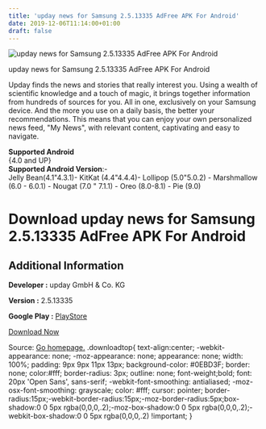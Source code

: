 ```yaml
---
title: 'upday news for Samsung 2.5.13335 AdFree APK For Android'
date: 2019-12-06T11:14:00+01:00
draft: false
---
```


![upday news for Samsung 2.5.13335 AdFree APK For Android](https://i0.wp.com/apkhome.net/wp-content/uploads/2019/12/upday-news-for-Samsung-2.5.13335-AdFree.png "upday news for Samsung 2.5.13335 AdFree APK For Android")

  

upday news for Samsung 2.5.13335 AdFree APK For Android

Upday finds the news and stories that really interest you. Using a wealth of scientific knowledge and a touch of magic, it brings together information from hundreds of sources for you. All in one, exclusively on your Samsung device. And the more you use on a daily basis, the better your recommendations. This means that you can enjoy your own personalized news feed, "My News", with relevant content, captivating and easy to navigate.

**Supported Android**  
{4.0 and UP}  
**Supported Android Version**:-  
Jelly Bean(4.1"4.3.1)- KitKat (4.4"4.4.4)- Lollipop (5.0"5.0.2) - Marshmallow (6.0 - 6.0.1) - Nougat (7.0 " 7.1.1) - Oreo (8.0-8.1) - Pie (9.0)

Download upday news for Samsung 2.5.13335 AdFree APK For Android
================================================================

Additional Information
----------------------

**Developer :** upday GmbH & Co. KG

**Version :** 2.5.13335

**Google Play :** [PlayStore](https://play.google.com/store/apps/details?id=de.axelspringer.yana&hl=en)

  

[Download Now](https://store4app.co/post/upday-news-for-samsung-2-5-13335-adfree-apk-for-android_1575213772)

  
Source: [Go homepage.](https://store4app.co/post/upday-news-for-samsung-2-5-13335-adfree-apk-for-android_1575213772) .downloadtop{ text-align:center; -webkit-appearance: none; -moz-appearance: none; appearance: none; width: 100%; padding: 9px 9px 11px 13px; background-color: #0EBD3F; border: none; color:#fff; border-radius: 3px; outline: none; font-weight;bold; font: 20px 'Open Sans', sans-serif; -webkit-font-smoothing: antialiased; -moz-osx-font-smoothing: grayscale; color: #fff; cursor: pointer; border-radius:15px;-webkit-border-radius:15px;-moz-border-radius:5px;box-shadow:0 0 5px rgba(0,0,0,.2);-moz-box-shadow:0 0 5px rgba(0,0,0,.2);-webkit-box-shadow:0 0 5px rgba(0,0,0,.2) !important; }